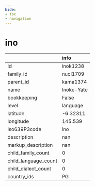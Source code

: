 ```yaml
---
hide:
- toc
- navigation
---
```

# ino
|                      | info       |
|:---------------------|:-----------|
| id                   | inok1238   |
| family_id            | nucl1709   |
| parent_id            | kama1374   |
| name                 | Inoke-Yate |
| bookkeeping          | False      |
| level                | language   |
| latitude             | -6.32311   |
| longitude            | 145.539    |
| iso639P3code         | ino        |
| description          | nan        |
| markup_description   | nan        |
| child_family_count   | 0          |
| child_language_count | 0          |
| child_dialect_count  | 0          |
| country_ids          | PG         |